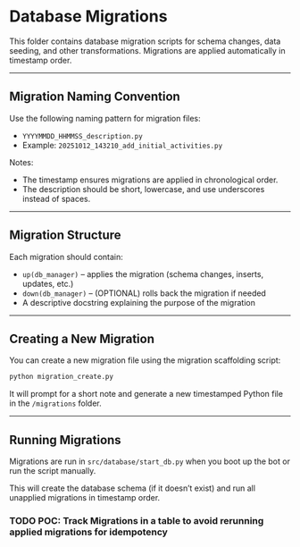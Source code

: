 # Database Migrations

This folder contains database migration scripts for schema changes, data seeding, and other transformations. Migrations are applied automatically in timestamp order.

---

## Migration Naming Convention

Use the following naming pattern for migration files:

- `YYYYMMDD_HHMMSS_description.py`
- Example: `20251012_143210_add_initial_activities.py`

Notes:
- The timestamp ensures migrations are applied in chronological order.
- The description should be short, lowercase, and use underscores instead of spaces.

---

## Migration Structure

Each migration should contain:

- `up(db_manager)` – applies the migration (schema changes, inserts, updates, etc.)
- `down(db_manager)` – (OPTIONAL) rolls back the migration if needed
- A descriptive docstring explaining the purpose of the migration

---

## Creating a New Migration

You can create a new migration file using the migration scaffolding script:

```bash
python migration_create.py
```

It will prompt for a short note and generate a new timestamped Python file in the `/migrations` folder.

---

## Running Migrations

Migrations are run in `src/database/start_db.py` when you boot up the bot or run the script manually.

This will create the database schema (if it doesn’t exist) and run all unapplied migrations in timestamp order.

### TODO POC: Track Migrations in a table to avoid rerunning applied migrations for idempotency
